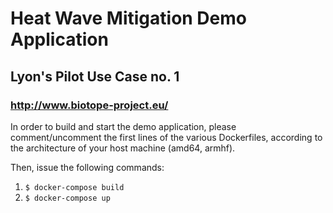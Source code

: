 # Heat Wave Mitigation Demo Application
## Lyon's Pilot Use Case no. 1
### http://www.biotope-project.eu/

In order to build and start the demo application, please comment/uncomment the first lines
of the various Dockerfiles, according to the architecture of your host machine (amd64, armhf).

Then, issue the following commands:
1. `$ docker-compose build`
2. `$ docker-compose up`
